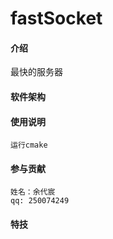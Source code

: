 # fastSocket

#### 介绍
最快的服务器

#### 软件架构

    

#### 使用说明

    运行cmake

#### 参与贡献

    姓名：余代宸
    qq: 250074249

#### 特技
